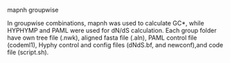 
mapnh groupwise

In groupwise combinations, mapnh was used to calculate GC*, while HYPHYMP and PAML were used for dN/dS calculation. Each group folder have own tree file (.nwk), aligned fasta file (.aln), PAML control file (codeml1), Hyphy control and config files (dNdS.bf, and newconf),and code file (script.sh).



